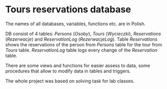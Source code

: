 # Tours reservations database
The names of all databases, variables, functions etc. are in Polish.  
  
DB consist of 4 tables: *Persons* (*Osoby*), *Tours* (*Wycieczki*), *Reservations* (*Rezerwacje*) and *ReservationLog* (*RezerwacjeLog*). Table *Reservations* shows the reservations of the person from *Persons* table for the tour from *Tours* table. *ReservationLog* table logs every change of the *Reservation* table.  
  
There are some views and functions for easier assess to data, some procedures that allow to modify data in tables and triggers.  
  
The whole project was based on solving task for lab classes.
